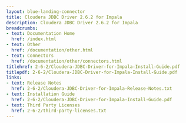 ```yaml
---
layout: blue-landing-connector
title: Cloudera JDBC Driver 2.6.2 for Impala
description: Cloudera JDBC Driver 2.6.2 for Impala
breadcrumbs:
- text: Documentation Home
  href: /index.html
- text: Other
  href: /documentation/other.html
- text: Connectors
  href: /documentation/other/connectors.html
titlehref: 2-6-2/Cloudera-JDBC-Driver-for-Impala-Install-Guide.pdf
titlepdf: 2-6-2/Cloudera-JDBC-Driver-for-Impala-Install-Guide.pdf
links:
- text: Release Notes
  href: 2-6-2/Cloudera-JDBC-Driver-for-Impala-Release-Notes.txt
- text: Installation Guide
  href: 2-6-2/Cloudera-JDBC-Driver-for-Impala-Install-Guide.pdf
- text: Third Party Licenses
  href: 2-6-2/third-party-licenses.txt
---
```

